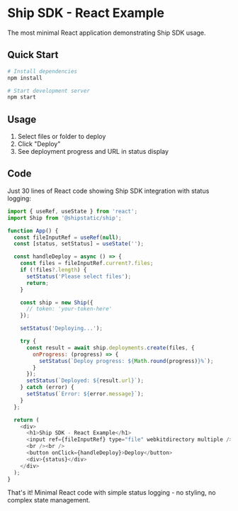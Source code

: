 # Ship SDK - React Example

The most minimal React application demonstrating Ship SDK usage.

## Quick Start

```bash
# Install dependencies
npm install

# Start development server
npm start
```

## Usage

1. Select files or folder to deploy
2. Click "Deploy"
3. See deployment progress and URL in status display

## Code

Just 30 lines of React code showing Ship SDK integration with status logging:

```javascript
import { useRef, useState } from 'react';
import Ship from '@shipstatic/ship';

function App() {
  const fileInputRef = useRef(null);
  const [status, setStatus] = useState('');

  const handleDeploy = async () => {
    const files = fileInputRef.current?.files;
    if (!files?.length) {
      setStatus('Please select files');
      return;
    }

    const ship = new Ship({
      // token: 'your-token-here'
    });

    setStatus('Deploying...');

    try {
      const result = await ship.deployments.create(files, {
        onProgress: (progress) => {
          setStatus(`Deploy progress: ${Math.round(progress)}%`);
        }
      });
      setStatus(`Deployed: ${result.url}`);
    } catch (error) {
      setStatus(`Error: ${error.message}`);
    }
  };

  return (
    <div>
      <h1>Ship SDK - React Example</h1>
      <input ref={fileInputRef} type="file" webkitdirectory multiple />
      <br /><br />
      <button onClick={handleDeploy}>Deploy</button>
      <div>{status}</div>
    </div>
  );
}
```

That's it! Minimal React code with simple status logging - no styling, no complex state management.
